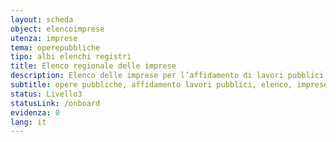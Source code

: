```yaml
---
layout: scheda
object: elencoimprese
utenza: imprese
tema: operepubbliche
tipo: albi elenchi registri
title: Elenco regionale delle imprese
description: Elenco delle imprese per l’affidamento di lavori pubblici di importo inferiore a un milione di euro
subtitle: opere pubbliche, affidamento lavori pubblici, elenco, imprese
status: Livello3
statusLink: /onboard
evidenza: 0
lang: it
---
```

